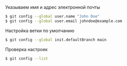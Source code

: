 Указываем имя и адрес электронной почты
```bash
$ git config --global user.name "John Doe"
$ git config --global user.email johndoe@example.com
```

Настройка ветки по умолчанию
```bash
$ git config --global init.defaultBranch main
```

Проверка настроек
```bash
$ git config --list
```

